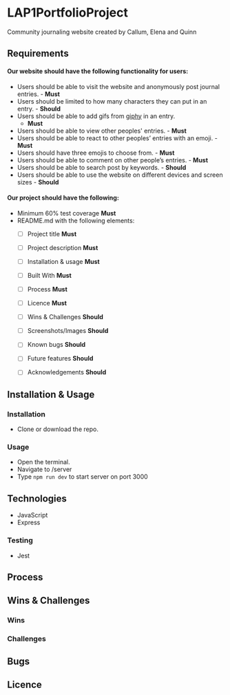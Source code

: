 
# LAP1PortfolioProject
Community journaling website created by Callum, Elena and Quinn

## Requirements

#### Our website should have the following functionality for users:
- Users should be able to visit the website and anonymously post journal entries.  -   **Must**
- Users should be limited to how many characters they can put in an entry.  -   **Should**
- Users should be able to add gifs from [giphy](https://developers.giphy.com/docs/api#quick-start-guide) in an entry.
  - **Must**
- Users should be able to view other peoples' entries.  -  **Must**
- Users should be able to react to other peoples’ entries with an emoji.  -  **Must**
- Users should have three emojis to choose from.  -  **Must**
- Users should be able to comment on other people’s entries.   - **Must**
- Users should be able to search post by keywords. -  **Should**
- Users should be able to use the website on different devices and screen sizes  - **Should**

#### Our project should have the following:
 - Minimum 60% test coverage **Must**
 - README.md with the following elements:
     - [ ] Project title  **Must**
     - [ ] Project description   **Must** 
     - [ ] Installation & usage  **Must**
     - [ ] Built With  **Must**
     - [ ] Process **Must**
     - [ ] Licence **Must**
     - [ ] Wins & Challenges **Should**
     - [ ] Screenshots/Images **Should**  
     - [ ] Known bugs **Should**
     - [ ] Future features **Should**  
     - [ ] Acknowledgements **Should**






## Installation & Usage

### Installation

* Clone or download the repo.

### Usage

* Open the terminal.
* Navigate to /server
* Type `npm run dev` to start server on port 3000

## Technologies

* JavaScript
* Express


### Testing

* Jest


## Process


## Wins & Challenges

### Wins



### Challenges


## Bugs



## Licence

